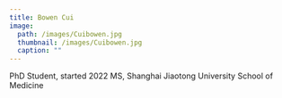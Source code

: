 ```yaml
---
title: Bowen Cui
image: 
  path: /images/Cuibowen.jpg
  thumbnail: /images/Cuibowen.jpg
  caption: ""
---
```

PhD Student, started 2022
MS, Shanghai Jiaotong University School of Medicine  